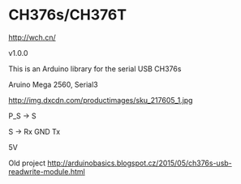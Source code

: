 # CH376s/CH376T
http://wch.cn/

 v1.0.0

This is an Arduino library for the serial USB CH376s

Aruino Mega 2560, Serial3



http://img.dxcdn.com/productimages/sku_217605_1.jpg



P_S -> S

S -> Rx GND Tx        

5V



Old project http://arduinobasics.blogspot.cz/2015/05/ch376s-usb-readwrite-module.html
